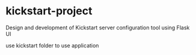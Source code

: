 # kickstart-project
Design and development of Kickstart server configuration tool using Flask UI

use kickstart folder to use application

